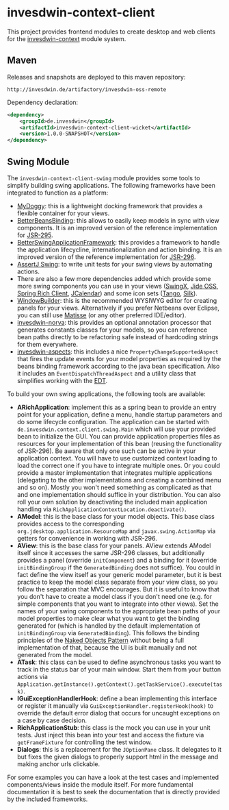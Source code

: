 # invesdwin-context-client
This project provides frontend modules to create desktop and web clients for the [invesdwin-context](https://github.com/subes/invesdwin-context) module system.

## Maven

Releases and snapshots are deployed to this maven repository:
```
http://invesdwin.de/artifactory/invesdwin-oss-remote
```

Dependency declaration:
```xml
<dependency>
	<groupId>de.invesdwin</groupId>
	<artifactId>invesdwin-context-client-wicket</artifactId>
	<version>1.0.0-SNAPSHOT</version>
</dependency>
```

## Swing Module

The `invesdwin-context-client-swing` module provides some tools to simplify building swing applications. The following frameworks have been integrated to function as a platform:
- [MyDoggy](http://mydoggy.sourceforge.net/): this is a lightweight docking framework that provides a flexible container for your views.
- [BetterBeansBinding](https://github.com/stephenneal/betterbeansbinding): this allows to easily keep models in sync with view components. It is an improved version of the reference implementation for [JSR-295](https://jcp.org/en/jsr/detail?id=295).
- [BetterSwingApplicationFramework](https://sourceforge.net/projects/bsaf/): this provides a framework to handle the application lifecycline, internationalization and action binding. It is an improved version of the reference implementation for [JSR-296](https://en.wikipedia.org/wiki/Swing_Application_Framework).
- [AssertJ Swing](http://joel-costigliola.github.io/assertj/assertj-swing.html): to write unit tests for your swing views by automating actions.
- There are also a few more dependencies added which provide some more swing components you can use in your views ([SwingX](https://github.com/tmyroadctfig/swingx), [Jide OSS](https://github.com/jidesoft/jide-oss), [Spring Rich Client](http://spring-rich-c.sourceforge.net), [JCalendar](https://toedter.com/jcalendar/)) and some icon sets ([Tango](https://commons.wikimedia.org/wiki/Tango_icons), [Silk](http://www.famfamfam.com/lab/icons/silk/)).
- [WindowBuilder](https://eclipse.org/windowbuilder/): this is the recommended WYSIWYG editor for creating panels for your views. Alternatively if you prefer Netbeans over Eclipse, you can still use [Matisse](https://netbeans.org/features/java/swing.html) (or any other preferred IDE/editor).
- [invesdwin-norva](https://github.com/subes/invesdwin-norva): this provides an optional annotation processor that generates constants classes for your models, so you can reference bean paths directly to be refactoring safe instead of hardcoding strings for them everywhere.
- [invesdwin-aspects](https://github.com/subes/invesdwin-aspects): this includes a nice `PropertyChangeSupportedAspect` that fires the update events for your model properties as required by the beans binding framework according to the java bean specification. Also it includes an `EventDispatchThreadAspect` and a utility class that simplifies working with the [EDT](https://en.wikipedia.org/wiki/Event_dispatching_thread).

To build your own swing applications, the following tools are available:

- **ARichApplication**: implement this as a spring bean to provide an entry point for your application, define a menu, handle startup parameters and do some lifecycle configuration. The application can be started with `de.invesdwin.context.client.swing.Main` which will use your provided bean to initialize the GUI. You can provide application properties files as resources for your implementation of this bean (reusing the functionality of JSR-296). Be aware that only one such can be active in your application context. You will have to use customized context loading to load the correct one if you have to integrate multiple ones. Or you could provide a master implementation that integrates multiple applications (delegating to the other implementations and creating a combined menu and so on). Mostly you won't need something as complicated as that and one implementation should suffice in your distribution. You can also roll your own solution by deactivating the included main application handling via `RichApplicationContextLocation.deactivate()`.
- **AModel**: this is the base class for your model objects. This base class provides access to the corresponding `org.jdesktop.application.ResourceMap` and `javax.swing.ActionMap` via getters for convenience in working with JSR-296.
- **AView**: this is the base class for your panels. AView extends AModel itself since it accesses the same JSR-296 classes, but additionally provides a panel (override `initComponent`) and a binding for it (override `initBindingGroup` if the `GeneratedBinding` does not suffice). You could in fact define the view itself as your generic model parameter, but it is best practice to keep the model class separate from your view class, so you follow the separation that MVC encourages. But it is useful to know that you don't have to create a model class if you don't need one (e.g. for simple components that you want to integrate into other views). Set the names of your swing components to the appropriate bean paths of your model properties to make clear what you want to get the binding generated for (which is handled by the default implementation of `initBindingGroup` via `GeneratedBinding`). This follows the binding principles of the [Naked Objects Pattern](https://en.wikipedia.org/wiki/Naked_objects) without being a full implementation of that, because the UI is built manually and not generated from the model.
- **ATask**: this class can be used to define asynchronous tasks you want to track in the status bar of your main window. Start them from your button actions via `Application.getInstance().getContext().getTaskService().execute(task)`.
- **IGuiExceptionHandlerHook**: define a bean implementing this interface or register it manually via `GuiExceptionHandler.registerHook(hook)` to override the default error dialog that occurs for uncaught exceptions on a case by case decision.
- **RichApplicationStub**: this class is the mock you can use in your unit tests. Just inject this bean into your test and access the fixture via `getFrameFixture` for controlling the test window.
- **Dialogs**: this is a replacement for the `JOptionPane` class. It delegates to it but fixes the given dialogs to properly support html in the message and making anchor urls clickable.

For some examples you can have a look at the test cases and implemented components/views inside the module itself. For more fundamental documentation it is best to seek the documentation that is directly provided by the included frameworks.
